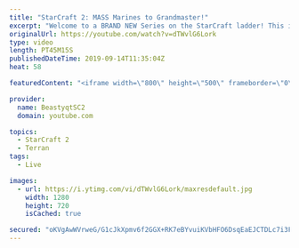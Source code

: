 ```yaml
---
title: "StarCraft 2: MASS Marines to Grandmaster!"
excerpt: "Welcome to a BRAND NEW Series on the StarCraft ladder! This is the \"Mass Marines to Grandmaster\" challenge, where the only attacking unit that I'm allowed to make is Marines - and that's it! I am allowed to make Medivacs just so that the gaemplay is not too monotonous, but I believe I could even make"
originalUrl: https://youtube.com/watch?v=dTWvlG6Lork
type: video
length: PT45M15S
publishedDateTime: 2019-09-14T11:35:04Z
heat: 58

featuredContent: "<iframe width=\"800\" height=\"500\" frameborder=\"0\" src=\"https://www.youtube.com/embed/dTWvlG6Lork\" allow=\"accelerometer; autoplay; encrypted-media; gyroscope; picture-in-picture\" allowfullscreen></iframe>"

provider:
  name: BeastyqtSC2
  domain: youtube.com

topics:
  - StarCraft 2
  - Terran
tags:
  - Live

images:
  - url: https://i.ytimg.com/vi/dTWvlG6Lork/maxresdefault.jpg
    width: 1280
    height: 720
    isCached: true

secured: "oKVgAwWVrweG/G1cJkXpmv6f2GGX+RK7eBYvuiKVbHFO6DsqEaEJCTDLc7i3Fbm6kTklNqY+Jywp4IKVy1RtKoa3fTAT9bgpFzUyQzbI0EupQ3u9e2f49KEjqe7sNpx5NTWXHn/zCjKZEOf8SWMMAs41jSRZbXKrpybuLUQlr4pX37uWBbhO7cbgQExTkCOdTCndedrPOCxFhwWWuKRyOd7J279cyMgmMXlTBStkZBJYnG2t2pvL7UqRxYQ6KFtqAga5nUtirzxA0+2jr3EkKuyt1SXOKLbcLf4tK72lddp714cnF1OE4QQFR1lPqktXIYn4/AspTn1UAIstQBToOgLrTbPZ6N7ExQsm9x2XfEYkyfbEWYBl9N8edOe+JTW9BEhMZNRYBJxYqZ2dlLPk5vwag/OGYUrKfzqQcqznytA=;S+YdxnTzN3I/8Rx3gWyJRg=="
---
```


